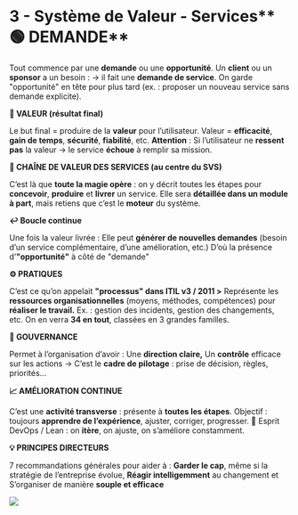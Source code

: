 # 3 - Système de Valeur - Services**🟢 DEMANDE**

Tout commence par une **demande** ou une **opportunité**. Un **client** ou un **sponsor** a un besoin : → il fait une **demande de service**. On garde "opportunité" en tête pour plus tard (ex. : proposer un nouveau service sans demande explicite).



**🎯 VALEUR (résultat final)**

Le but final = produire de la **valeur** pour l’utilisateur. Valeur = **efficacité**, **gain de temps**, **sécurité**, **fiabilité**, etc. **Attention** : Si l’utilisateur ne **ressent pas** la valeur → le service **échoue** à remplir sa mission.



**🔗 CHAÎNE DE VALEUR DES SERVICES (au centre du SVS)**

C’est là que **toute la magie opère** : on y décrit toutes les étapes pour **concevoir**, **produire** et **livrer** un service. Elle sera **détaillée dans un module à part**, mais retiens que c’est le **moteur** du système.



**↩️ Boucle continue**

Une fois la valeur livrée : Elle peut **générer de nouvelles demandes** (besoin d’un service complémentaire, d’une amélioration, etc.) D’où la présence d’**"opportunité"** à côté de "demande"



**⚙️ PRATIQUES**

C’est ce qu’on appelait **"processus" dans ITIL v3 / 2011 >** Représente les **ressources organisationnelles** (moyens, méthodes, compétences) pour **réaliser le travail.** Ex. : gestion des incidents, gestion des changements, etc. On en verra **34 en tout**, classées en 3 grandes familles.



**🧭 GOUVERNANCE**

Permet à l’organisation d’avoir : Une **direction claire,** Un **contrôle** efficace sur les actions → C’est le **cadre de pilotage** : prise de décision, règles, priorités…



**📈 AMÉLIORATION CONTINUE**

C’est une **activité transverse** : présente à **toutes les étapes**. Objectif : toujours **apprendre de l’expérience**, ajuster, corriger, progresser. 🧠 Esprit DevOps / Lean : on **itère**, on ajuste, on s’améliore constamment.



**💡 PRINCIPES DIRECTEURS**

7 recommandations générales pour aider à : **Garder le cap**, même si la stratégie de l’entreprise évolue, **Réagir intelligemment** au changement et S’organiser de manière **souple et efficace**

![](../../media/Cours-Intro-ITIL4-V2-3-Système-de-Valeur-Services-image1.png)

